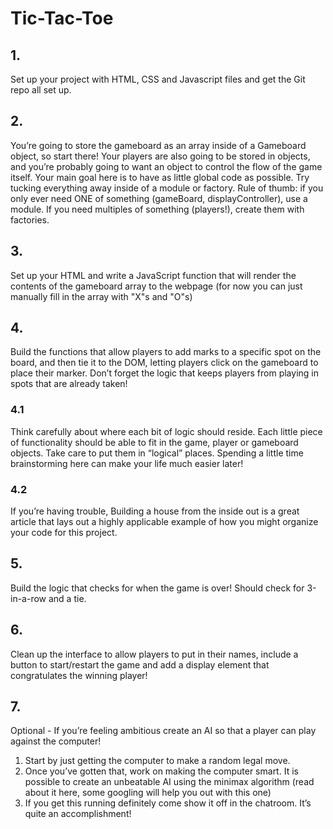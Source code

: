 # Tic-Tac-Toe

## 1. 
Set up your project with HTML, CSS and Javascript files and get the Git repo all set up.

## 2.
You’re going to store the gameboard as an array inside of a Gameboard object, so start there! Your players are also going to be stored in objects, and you’re probably going to want an object to control the flow of the game itself.
Your main goal here is to have as little global code as possible. Try tucking everything away inside of a module or factory. Rule of thumb: if you only ever need ONE of something (gameBoard, displayController), use a module. If you need multiples of something (players!), create them with factories.

## 3.
Set up your HTML and write a JavaScript function that will render the contents of the gameboard array to the webpage (for now you can just manually fill in the array with "X"s and "O"s)

## 4.
Build the functions that allow players to add marks to a specific spot on the board, and then tie it to the DOM, letting players click on the gameboard to place their marker. Don’t forget the logic that keeps players from playing in spots that are already taken!

### 4.1
Think carefully about where each bit of logic should reside. Each little piece of functionality should be able to fit in the game, player or gameboard objects. Take care to put them in “logical” places. Spending a little time brainstorming here can make your life much easier later!

### 4.2
If you’re having trouble, Building a house from the inside out is a great article that lays out a highly applicable example of how you might organize your code for this project.

## 5.
Build the logic that checks for when the game is over! Should check for 3-in-a-row and a tie.

## 6.
Clean up the interface to allow players to put in their names, include a button to start/restart the game and add a display element that congratulates the winning player!

## 7.
Optional - If you’re feeling ambitious create an AI so that a player can play against the computer!
 1. Start by just getting the computer to make a random legal move.
 2. Once you’ve gotten that, work on making the computer smart. It is possible to create an unbeatable AI using the minimax algorithm (read about it here, some googling will help you out with this one)
 3. If you get this running definitely come show it off in the chatroom. It’s quite an accomplishment!